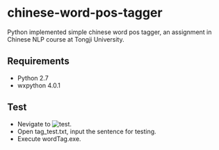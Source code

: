  chinese-word-pos-tagger
============================
Python implemented simple chinese word pos tagger, an assignment in Chinese NLP course at Tongji University.
## Requirements ##
- Python 2.7
- wxpython 4.0.1
## Test ##
- Nevigate to ![test](https://github.com/ynuy1998/chinese-word-pos-tagger/raw/master/exe).
- Open tag_test.txt, input the sentence for testing.
- Execute wordTag.exe.
